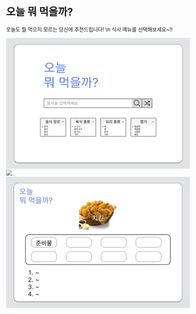# 오늘 뭐 먹을까?

오늘도 뭘 먹으지 모르는 당신에 추천드립니다! \n
식사 메뉴를 선택해보세요~!!

<img src="./public/Home.png" />
<img src="./public/Menu 창.png" />
<img src="./public/Desktop - 1.png" />
